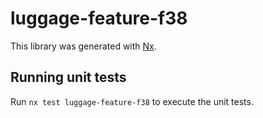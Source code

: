 # luggage-feature-f38

This library was generated with [Nx](https://nx.dev).

## Running unit tests

Run `nx test luggage-feature-f38` to execute the unit tests.

